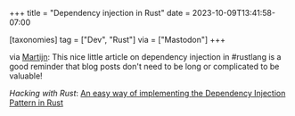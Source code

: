 +++
title = "Dependency injection in Rust"
date = 2023-10-09T13:41:58-07:00

[taxonomies]
tag = ["Dev", "Rust"]
via = ["Mastodon"]
+++

via [Martijn](https://mastodon.nl/@martijnarts/111204945912988208): This nice little article on dependency injection in #rustlang is a good reminder that blog posts don't need to be long or complicated to be valuable!

<!-- more -->

_Hacking with Rust_: [An easy way of implementing the Dependency Injection Pattern in Rust](https://www.hackingwithrust.net/2023/10/08/an-easy-way-of-implementing-the-dependency-injection-pattern-in-rust/)
